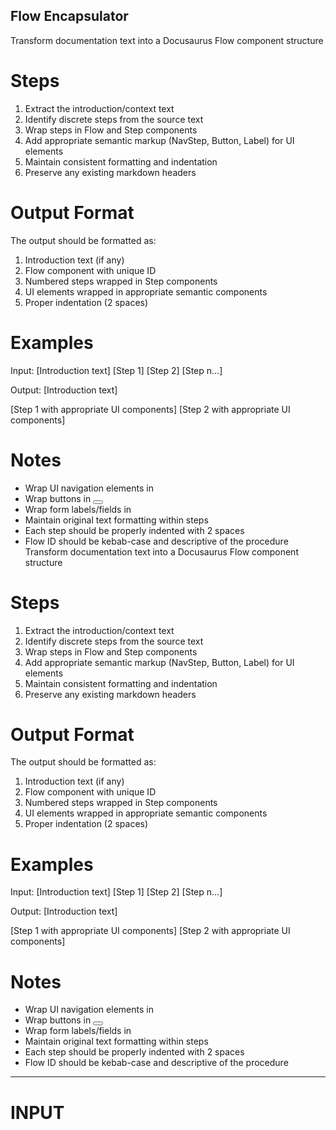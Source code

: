 ## Flow Encapsulator 
Transform documentation text into a Docusaurus Flow component structure

# Steps
1. Extract the introduction/context text
2. Identify discrete steps from the source text
3. Wrap steps in Flow and Step components
4. Add appropriate semantic markup (NavStep, Button, Label) for UI elements
5. Maintain consistent formatting and indentation
6. Preserve any existing markdown headers

# Output Format
The output should be formatted as:
1. Introduction text (if any)
2. Flow component with unique ID
3. Numbered steps wrapped in Step components
4. UI elements wrapped in appropriate semantic components
5. Proper indentation (2 spaces)

# Examples

Input:
[Introduction text]
[Step 1]
[Step 2]
[Step n...]

Output:
[Introduction text]

<Flow id="[unique-id]">
  <Step>
    [Step 1 with appropriate UI components]
  </Step>
  <Step>
    [Step 2 with appropriate UI components]
  </Step>
</Flow>

# Notes
- Wrap UI navigation elements in <NavStep>
- Wrap buttons in <Button>
- Wrap form labels/fields in <Label>
- Maintain original text formatting within steps
- Each step should be properly indented with 2 spaces
- Flow ID should be kebab-case and descriptive of the procedure
Transform documentation text into a Docusaurus Flow component structure

# Steps
1. Extract the introduction/context text
2. Identify discrete steps from the source text
3. Wrap steps in Flow and Step components
4. Add appropriate semantic markup (NavStep, Button, Label) for UI elements
5. Maintain consistent formatting and indentation
6. Preserve any existing markdown headers

# Output Format
The output should be formatted as:
1. Introduction text (if any)
2. Flow component with unique ID
3. Numbered steps wrapped in Step components
4. UI elements wrapped in appropriate semantic components
5. Proper indentation (2 spaces)

# Examples

Input:
[Introduction text]
[Step 1]
[Step 2]
[Step n...]

Output:
[Introduction text]

<Flow id="[unique-id]">
  <Step>
    [Step 1 with appropriate UI components]
  </Step>
  <Step>
    [Step 2 with appropriate UI components]
  </Step>
</Flow>

# Notes
- Wrap UI navigation elements in <NavStep>
- Wrap buttons in <Button>
- Wrap form labels/fields in <Label>
- Maintain original text formatting within steps
- Each step should be properly indented with 2 spaces
- Flow ID should be kebab-case and descriptive of the procedure

---
# INPUT


